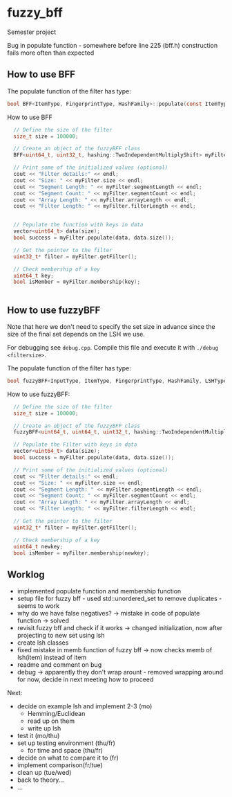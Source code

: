 # fuzzy_bff
Semester project

Bug in populate function - somewhere before line 225 (bff.h)
construction fails more often than expected


## How to use BFF

The populate function of the filter has type: 
```c 
bool BFF<ItemType, FingerprintType, HashFamily>::populate(const ItemType* data, size_t length)
```

How to use BFF

```cpp
  // Define the size of the filter
  size_t size = 100000;

  // Create an object of the fuzzyBFF class
  BFF<uint64_t, uint32_t, hashing::TwoIndependentMultiplyShift> myFilter(size);

  // Print some of the initialized values (optional)
  cout << "Filter details:" << endl;
  cout << "Size: " << myFilter.size << endl;
  cout << "Segment Length: " << myFilter.segmentLength << endl;
  cout << "Segment Count: " << myFilter.segmentCount << endl;
  cout << "Array Length: " << myFilter.arrayLength << endl;
  cout << "Filter Length: " << myFilter.filterLength << endl;


  // Populate the function with keys in data
  vector<uint64_t> data(size);
  bool success = myFilter.populate(data, data.size());

  // Get the pointer to the filter
  uint32_t* filter = myFilter.getFilter();

  // Check membership of a key
  uint64_t key;
  bool isMember = myFilter.membership(key);
      
```

## How to use fuzzyBFF
Note that here we don't need to specify the set size in advance since the size of the final set depends on the LSH we use.

For debugging see `debug.cpp`. 
Compile this file and execute it with `./debug <filtersize>`.

The populate function of the filter has type: 
```c 
bool fuzzyBFF<InputType, ItemType, FingerprintType, HashFamily, LSHType>::populate(const InputType* data, size_t length)
```

How to use fuzzyBFF:

```cpp
  // Define the size of the filter
  size_t size = 100000;

  // Create an object of the fuzzyBFF class
  fuzzyBFF<uint64_t, uint64_t, uint32_t, hashing::TwoIndependentMultiplyShift, ExampleLSH> myFilter;

  // Populate the Filter with keys in data
  vector<uint64_t> data(size);
  bool success = myFilter.populate(data, data.size());

  // Print some of the initialized values (optional)
  cout << "Filter details:" << endl;
  cout << "Size: " << myFilter.size << endl;
  cout << "Segment Length: " << myFilter.segmentLength << endl;
  cout << "Segment Count: " << myFilter.segmentCount << endl;
  cout << "Array Length: " << myFilter.arrayLength << endl;
  cout << "Filter Length: " << myFilter.filterLength << endl;

  // Get the pointer to the filter
  uint32_t* filter = myFilter.getFilter();

  // Check membership of a key
  uint64_t newkey;
  bool isMember = myFilter.membership(newkey);
```

## Worklog
- implemented populate function and membership function
- setup file for fuzzy bff - used std::unordered_set to remove duplicates - seems to work
- why do we have false negatives? -> mistake in code of populate function -> solved
- revisit fuzzy bff and check if it works -> changed initialization, now after projecting to new set using lsh
- create lsh classes
- fixed mistake in memb function of fuzzy bff -> now checks memb of lsh(item) instead of item
- readme and comment on bug
- debug -> apparently they don't wrap arount - removed wrapping around for now, decide in next meeting how to proceed

Next:
- decide on example lsh and implement 2-3 (mo)
  - Hemming/Euclidean
  - read up on them 
  - write up lsh
- test it (mo/thu)
- set up testing environment (thu/fr)
  - for time and space (thu/fr)
- decide on what to compare it to (fr)
- implement comparison(fr/tue)
- clean up (tue/wed)
- back to theory...
- ...
